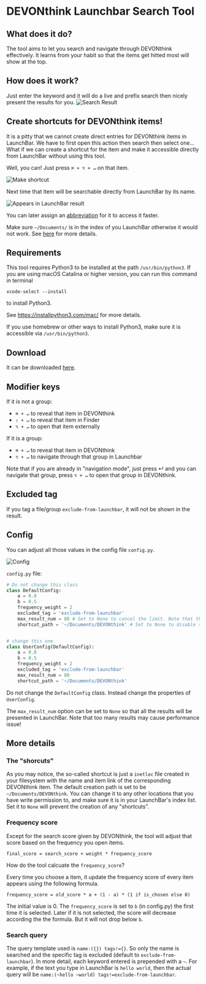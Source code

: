 # DEVONthink Launchbar Search Tool
## What does it do?
The tool aims to let you search and navigate through DEVONthink effectively. It learns from your habit so that the items get hitted most will show at the top.

## How does it work?
Just enter the keyword and it will do a live and prefix search then nicely present the results for you.
![Search Result](screenshots/search-result.png)

## Create shortcuts for DEVONthink items!
It is a pitty that we cannot create direct entries for DEVONthink items in LaunchBar. We have to first open this action then search then select one... What if we can create a shortcut for the item and make it accessible directly from LaunchBar without using this tool.

Well, you can! Just press `⌘ + ⌥ + ↵` on that item.

![Make shortcut](screenshots/make-shortcut.png)

Next time that item will be searchable directly from LaunchBar by its name.

![Appears in LaunchBar result](screenshots/inetloc-shortcut.png)

You can later assign an [abbreviation](https://www.obdev.at/resources/launchbar/help/AbbreviationSearch.html) for it to access it faster.

Make sure `~/Documents/` is in the index of you LaunchBar otherwise it would not work. See [here](https://github.com/thekoc/devonthink-search-launchbar#the-shorcuts) for more details.

## Requirements
This tool requires Python3 to be installed at the path `/usr/bin/python3`.
If you are using macOS Catalina or higher version, you can run this command in terminal
```
xcode-select --install
```
to install Python3.

See https://installpython3.com/mac/ for more details.

If you use homebrew or other ways to install Python3, make sure it is accessible via `/usr/bin/python3`.


## Download

It can be downloaded [here](https://github.com/thekoc/devonthink-search-launchbar/releases).

## Modifier keys
If it is not a group:
- `⌘ + ↵` to reveal that item in DEVONthink
- `⇧ + ↵` to reveal that item in Finder
- `⌥ + ↵` to open that item externally

If it is a group:
- `⌘ + ↵` to reveal that item in DEVONthink
- `⌥ + ↵` to navigate through that group in Launchbar

Note that if you are already in "navigation mode", just press ↵ and you can navigate that group, press `⌥ + ↵` to open that group in DEVONthink.

## Excluded tag
If you tag a file/group `exclude-from-launchbar`, it will not be shown in the result.

## Config
You can adjust all those values in the config file `config.py`.

![Config](screenshots/config.png)

`config.py` file:

```python
# Do not change this class
class DefaultConfig:
    a = 0.8
    b = 0.5
    frequency_weight = 2
    excluded_tag = 'exclude-from-launchbar'
    max_result_num = 80 # Set to None to cancel the limit. Note that this may cause performance issue!
    shortcut_path = '~/Documents/DEVONthink' # Set to None to disable shortcut creation


# change this one
class UserConfig(DefaultConfig):
    a = 0.8
    b = 0.5
    frequency_weight = 2
    excluded_tag = 'exclude-from-launchbar'
    max_result_num = 80
    shortcut_path = '~/Documents/DEVONthink'


```
Do not change the `DefaultConfig` class. Instead change the properties of `UserConfig`.

The `max_result_num` option can be set to `None` so that all the results will be presented in LaunchBar. Note that too many results may cause performance issue!

## More details
### The "shorcuts"
As you may notice, the so-called shortcut is just a `inetloc` file created in your filesystem with the name and item link of the corresponding DEVONthink item. The default creation path is set to be `~/Documents/DEVONthink`. You can change it to any other locations that you have write permission to, and make sure it is in your LaunchBar's index list. Set it to `None` will prevent the creation of any "shortcuts".

### Frequency score
Except for the search score given by DEVONthink, the tool will adjust that score based on the frequency you open items.

`final_score = search_score + weight * frequency_score`


How do the tool calcuate the `frequency_score`?

Every time you choose a item, it update the frequency score of every item appears using the following formula.

`frequency_score = old_score * a + (1 - a) * (1 if is_chosen else 0)`

The initial value is 0. The `frequency_score` is set to `b` (in config.py) the first time it is selected. Later if it is not selected, the score will decrease according the the formula. But it will not drop below `b`.

### Search query
The query template used is `name:({}) tags!={}`. So only the name is searched and the specific tag is excluded (default to `exclude-from-launchbar`). In more detail, each keyword entered is prepended with a `~`. For example, if the text you type in LaunchBar is `hello world`, then the actual query will be `name:(~hello ~world) tags!=exclude-from-launchbar`.
